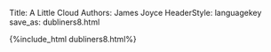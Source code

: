 Title: A Little Cloud
Authors: James Joyce
HeaderStyle: languagekey
save_as: dubliners8.html

{%include_html dubliners8.html%}


